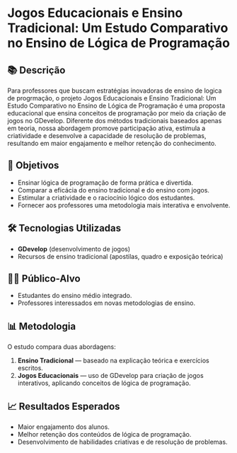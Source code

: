# Jogos Educacionais e Ensino Tradicional: Um Estudo Comparativo no Ensino de Lógica de Programação

## 📚 Descrição
Para professores que buscam estratégias inovadoras de ensino de logica de progrmação, o projeto Jogos Educacionais e Ensino Tradicional: Um Estudo Comparativo no Ensino de Lógica de Programação é uma proposta educacional que ensina conceitos de programação por meio da criação de jogos no GDevelop. Diferente dos métodos tradicionais baseados apenas em teoria, nossa abordagem promove participação ativa, estimula a criatividade e desenvolve a capacidade de resolução de problemas, resultando em maior engajamento e melhor retenção do conhecimento.

## 🎯 Objetivos
- Ensinar lógica de programação de forma prática e divertida.
- Comparar a eficácia do ensino tradicional e do ensino com jogos.
- Estimular a criatividade e o raciocínio lógico dos estudantes.
- Fornecer aos professores uma metodologia mais interativa e envolvente.

## 🛠 Tecnologias Utilizadas
- **GDevelop** (desenvolvimento de jogos)
- Recursos de ensino tradicional (apostilas, quadro e exposição teórica)

## 👩‍🏫 Público-Alvo
- Estudantes do ensino médio integrado.
- Professores interessados em novas metodologias de ensino.

## 📊 Metodologia
O estudo compara duas abordagens:
1. **Ensino Tradicional** — baseado na explicação teórica e exercícios escritos.
2. **Jogos Educacionais** — uso de GDevelop para criação de jogos interativos, aplicando conceitos de lógica de programação.

## 📈 Resultados Esperados
- Maior engajamento dos alunos.
- Melhor retenção dos conteúdos de lógica de programação.
- Desenvolvimento de habilidades criativas e de resolução de problemas.

